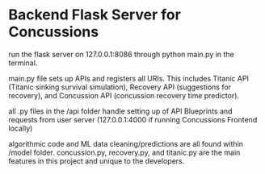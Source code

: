 # Backend Flask Server for Concussions

run the flask server on 127.0.0.1:8086 through 
python main.py
in the terminal.

main.py file sets up APIs and registers all URIs. This includes Titanic API (Titanic sinking survival simulation), Recovery API (suggestions for recovery), and Concussion API (concussion recovery time predictor).

all .py files in the /api folder handle setting up of API Blueprints and requests from user server (127.0.0.1:4000 if running Concussions Frontend locally)

algorithmic code and ML data cleaning/predictions are all found within /model folder. concussion.py, recovery.py, and titanic.py are the main features in this project and unique to the developers.
